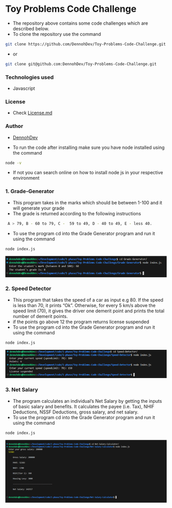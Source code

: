 # Toy Problems Code Challenge

- The repository above contains some code challenges which are described below.
- To clone the repository use the command 
```sh
git clone https://github.com/DennohDev/Toy-Problems-Code-Challenge.git
```
- or 
```sh
git clone git@github.com:DennohDev/Toy-Problems-Code-Challenge.git
```

### Technologies used
- Javascript

### License
- Check [License.md](./LICENSE.md)

### Author
- [DennohDev](https://github.com/DennohDev)


- To run the code after installing make sure you have node installed using the command
```sh
node -v
```
- If not you can search online on how to install node js in your respective environment
### 1. Grade-Generator
- This program takes in the marks which should be between 1-100 and it will generate your grade 
- The grade is returned according to the following instructions

```sh
 A > 79, B - 60 to 79, C -  59 to 49, D - 40 to 49, E - less 40.
```
- To use the program cd into the Grade Generator program and run it using the command
```sh
node index.js
```
![Grade Generator Image](<Screenshots/Screenshot 2023-09-24 222201.png>)

### 2. Speed Detector
- This program that takes the speed of a car as input e.g 80. If the speed is less than 70, it prints “Ok”. Otherwise, for every 5 km/s above the speed limit (70), it gives the driver one demerit point and prints the total number of demerit points.
- if the points go above 12 the program returns license suspended
- To use the program cd into the Grade Generator program and run it using the command
```sh
node index.js
```
![Speed Detector Image](<Screenshots/Screenshot 2023-09-24 223455.png>)

### 3. Net Salary
- The program calculates an individual’s Net Salary by getting the inputs of basic salary and benefits. It calculates the payee (i.e. Tax), NHIF Deductions, NSSF Deductions, gross salary, and net salary. 
- To use the program cd into the Grade Generator program and run it using the command
```sh
node index.js
```
![Net Salary Calculator image](<Screenshots/Screenshot 2023-09-26 101624.png>)